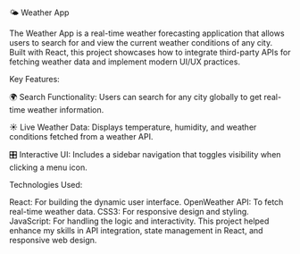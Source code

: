 🌤️ Weather App

The Weather App is a real-time weather forecasting application that allows users to search for and view the current weather conditions of any city. Built with React, this project showcases how to integrate third-party APIs for fetching weather data and implement modern UI/UX practices.

Key Features:

🌍 Search Functionality: Users can search for any city globally to get real-time weather information.

☀️ Live Weather Data: Displays temperature, humidity, and weather conditions fetched from a weather API.

🎛️ Interactive UI: Includes a sidebar navigation that toggles visibility when clicking a menu icon.

Technologies Used:

React: For building the dynamic user interface.
OpenWeather API: To fetch real-time weather data.
CSS3: For responsive design and styling.
JavaScript: For handling the logic and interactivity.
This project helped enhance my skills in API integration, state management in React, and responsive web design.
